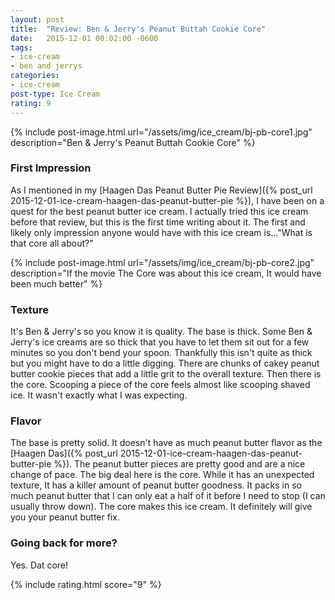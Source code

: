 ```yaml
---
layout: post
title:  "Review: Ben & Jerry's Peanut Buttah Cookie Core"
date:   2015-12-01 00:02:00 -0600
tags:
- ice-cream
- ben and jerrys
categories:
- ice-cream
post-type: Ice Cream
rating: 9
---
```

{% include post-image.html url="/assets/img/ice_cream/bj-pb-core1.jpg" description="Ben & Jerry's Peanut Buttah Cookie Core" %}

### First Impression
As I mentioned in my [Haagen Das Peanut Butter Pie Review]({% post_url 2015-12-01-ice-cream-haagen-das-peanut-butter-pie %}), I have been on a quest for the best peanut butter ice cream. I actually tried this ice cream before that review, but this is the first time writing about it. The first and likely only impression anyone would have with this ice cream is..."What is that core all about?"

{% include post-image.html url="/assets/img/ice_cream/bj-pb-core2.jpg" description="If the movie The Core was about this ice cream, It would have been much better" %}
### Texture
It's Ben & Jerry's so you know it is quality. The base is thick. Some Ben & Jerry's ice creams are so thick that you have to let them sit out for a few minutes so you don't bend your spoon. Thankfully this isn't quite as thick but you might have to do a little digging. There are chunks of cakey peanut butter cookie pieces that add a little grit to the overall texture. Then there is the core. Scooping a piece of the core feels almost like scooping shaved ice. It wasn't exactly what I was expecting.

### Flavor
The base is pretty solid. It doesn't have as much peanut butter flavor as the [Haagen Das]({% post_url 2015-12-01-ice-cream-haagen-das-peanut-butter-pie %}). The peanut butter pieces are pretty good and are a nice change of pace. The big deal here is the core. While it has an unexpected texture, It has a killer amount of peanut butter goodness. It packs in so much peanut butter that I can only eat a half of it before I need to stop (I can usually throw down). The core makes this ice cream. It definitely will give you your peanut butter fix.

### Going back for more?
Yes. Dat core!

{% include rating.html score="9" %}
